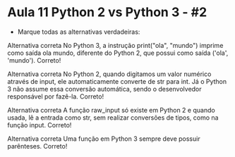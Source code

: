 
# Aula 11 Python 2 vs Python 3 - #2

- Marque todas as alternativas verdadeiras:

Alternativa correta
No Python 3, a instrução print("ola", "mundo") imprime como saída ola mundo, diferente do Python 2, que possui como saída ('ola', 'mundo').
Correto!
 

Alternativa correta
No Python 2, quando digitamos um valor numérico através de input, ele automaticamente converte de str para int. Já o Python 3 não assume essa conversão automática, sendo o desenvolvedor responsável por fazê-la.
Correto!

Alternativa correta
A função raw_input só existe em Python 2 e quando usada, lê a entrada como str, sem realizar conversões de tipos, como na função input.
Correto!

Alternativa correta
Uma função em Python 3 sempre deve possuir parênteses.
Correto!